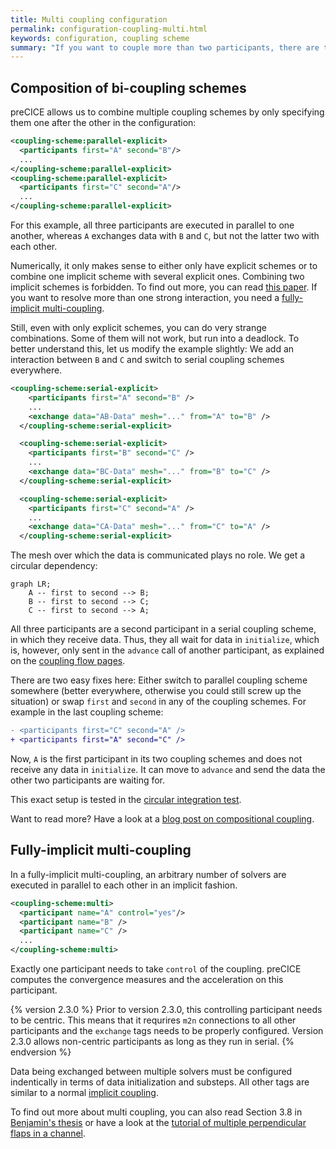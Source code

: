 ```yaml
---
title: Multi coupling configuration
permalink: configuration-coupling-multi.html
keywords: configuration, coupling scheme
summary: "If you want to couple more than two participants, there are two options: You can combine multiple normal coupling schemes (composition) or you can use a fully-implicit multi-coupling scheme. On this page, we explain both options."
---
```


## Composition of bi-coupling schemes

preCICE allows us to combine multiple coupling schemes by only specifying them one after the other in the configuration:

```xml
<coupling-scheme:parallel-explicit>
  <participants first="A" second="B"/>
  ...
</coupling-scheme:parallel-explicit>
<coupling-scheme:parallel-explicit>
  <participants first="C" second="A"/>
  ...
</coupling-scheme:parallel-explicit>
```

For this example, all three participants are executed in parallel to one another, whereas `A` exchanges data with `B` and `C`, but not the latter two with each other.

Numerically, it only makes sense to either only have explicit schemes or to combine one implicit scheme with several explicit ones. Combining two implicit schemes is forbidden. To find out more, you can read [this paper](https://doi.org/10.1007/s00466-014-1113-2). If you want to resolve more than one strong interaction, you need a [fully-implicit multi-coupling](configuration-coupling-multi.html#fully-implicit-multi-coupling).

Still, even with only explicit schemes, you can do very strange combinations. Some of them will not work, but run into a deadlock. To better understand this, let us modify the example slightly: We add an interaction between `B` and `C` and switch to serial coupling schemes everywhere.

```xml
<coupling-scheme:serial-explicit>
    <participants first="A" second="B" />
    ...
    <exchange data="AB-Data" mesh="..." from="A" to="B" />
  </coupling-scheme:serial-explicit>

  <coupling-scheme:serial-explicit>
    <participants first="B" second="C" />
    ...
    <exchange data="BC-Data" mesh="..." from="B" to="C" />
  </coupling-scheme:serial-explicit>

  <coupling-scheme:serial-explicit>
    <participants first="C" second="A" />
    ...
    <exchange data="CA-Data" mesh="..." from="C" to="A" />
  </coupling-scheme:serial-explicit>
```

The mesh over which the data is communicated plays no role. We get a circular dependency:

```mermaid
graph LR;
    A -- first to second --> B;
    B -- first to second --> C;
    C -- first to second --> A;
```

All three participants are a second participant in a serial coupling scheme, in which they receive data. Thus, they all wait for data in `initialize`, which is, however, only sent in the `advance` call of another participant, as explained on the [coupling flow pages](couple-your-code-coupling-flow.html).

There are two easy fixes here: Either switch to parallel coupling scheme somewhere (better everywhere, otherwise you could still screw up the situation) or swap `first` and `second` in any of the coupling schemes. For example in the last coupling scheme:

```diff
- <participants first="C" second="A" />
+ <participants first="A" second="C" />
```

Now, `A` is the first participant in its two coupling schemes and does not receive any data in `initialize`. It can move to `advance` and send the data the other two participants are waiting for.

This exact setup is tested in the [circular integration test](https://github.com/precice/precice/blob/develop/tests/serial/circular/Explicit.xml).

Want to read more? Have a look at a [blog post on compositional coupling](https://precice.discourse.group/t/a-look-at-compositional-coupling-and-the-hotfix-v3-1-2/1992).

## Fully-implicit multi-coupling

In a fully-implicit multi-coupling, an arbitrary number of solvers are executed in parallel to each other in an implicit fashion.

```xml
<coupling-scheme:multi>
  <participant name="A" control="yes"/>
  <participant name="B" />
  <participant name="C" />
  ...
</coupling-scheme:multi>
```

Exactly one participant needs to take `control` of the coupling. preCICE computes the convergence measures and the acceleration on this participant.

{% version 2.3.0 %}
Prior to version 2.3.0, this controlling participant needs to be centric.
This means that it requrires `m2n` connections to all other participants and the `exchange` tags needs to be properly configured.
Version 2.3.0 allows non-centric participants as long as they run in serial.
{% endversion %}

Data being exchanged between multiple solvers must be configured indentically in terms of data initialization and substeps.
All other tags are similar to a normal [implicit coupling](configuration-coupling.html#implicit-coupling-schemes).

To find out more about multi coupling, you can also read Section 3.8 in [Benjamin's thesis](https://mediatum.ub.tum.de/doc/1320661/document.pdf) or have a look at the [tutorial of multiple perpendicular flaps in a channel](tutorials-multiple-perpendicular-flaps.html).
